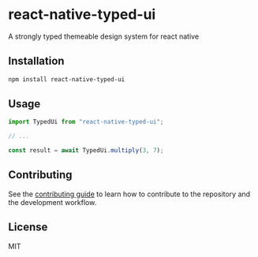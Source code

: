 # react-native-typed-ui

A strongly typed themeable design system for react native

## Installation

```sh
npm install react-native-typed-ui
```

## Usage

```js
import TypedUi from "react-native-typed-ui";

// ...

const result = await TypedUi.multiply(3, 7);
```

## Contributing

See the [contributing guide](CONTRIBUTING.md) to learn how to contribute to the repository and the development workflow.

## License

MIT
